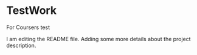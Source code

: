 # TestWork
For Coursers test

I am editing the README file. Adding some more details about the project description.
